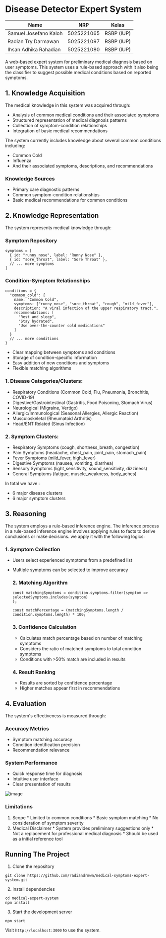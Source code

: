 # Disease Detector Expert System

| Name           | NRP        | Kelas     |
| ---            | ---        | ----------|
| Samuel Josefano Kaloh| 5025221065| RSBP (IUP) |
| Radian Try Darmawan | 5025221097 | RSBP (IUP) |
| Ihsan Adhika Rahadian| 5025221080 | RSBP (IUP) |

A web-based expert system for preliminary medical diagnosis based on user symptoms. This system uses a rule-based approach with it also being the classifier to suggest possible medical conditions based on reported symptoms.

## 1. Knowledge Acquisition

The medical knowledge in this system was acquired through:

- Analysis of common medical conditions and their associated symptoms
- Structured representation of medical diagnosis patterns
- Collection of symptom-condition relationships
- Integration of basic medical recommendations

The system currently includes knowledge about several common conditions including:
- Common Cold
- Influenza
- And their associated symptoms, descriptions, and recommendations

### Knowledge Sources
- Primary care diagnostic patterns
- Common symptom-condition relationships
- Basic medical recommendations for common conditions

## 2. Knowledge Representation

The system represents medical knowledge through:

### Symptom Repository
```
symptoms = [
  { id: "runny_nose", label: "Runny Nose" },
  { id: "sore_throat", label: "Sore Throat" },
  // ... more symptoms
]
```
### Condition-Symptom Relationships
```
conditions = {
  "common_cold": {
    name: "Common Cold",
    symptoms: ["runny_nose", "sore_throat", "cough", "mild_fever"],
    description: "A viral infection of the upper respiratory tract.",
    recommendations: [
      "Rest and sleep",
      "Stay hydrated",
      "Use over-the-counter cold medications"
    ]
  }
  // ... more conditions
}
```

* Clear mapping between symptoms and conditions
* Storage of condition-specific information
* Easy addition of new conditions and symptoms
* Flexible matching algorithms

### 1. Disease Categories/Clusters:

* Respiratory Conditions (Common Cold, Flu, Pneumonia, Bronchitis, COVID-19)
* Digestive/Gastrointestinal (Gastritis, Food Poisoning, Stomach Virus)
* Neurological (Migraine, Vertigo)
* Allergic/Immunological (Seasonal Allergies, Allergic Reaction)
* Musculoskeletal (Rheumatoid Arthritis)
* Head/ENT Related (Sinus Infection)


### 2. Symptom Clusters:

* Respiratory Symptoms (cough, shortness_breath, congestion)
* Pain Symptoms (headache, chest_pain, joint_pain, stomach_pain)
* Fever Symptoms (mild_fever, high_fever)
* Digestive Symptoms (nausea, vomiting, diarrhea)
* Sensory Symptoms (light_sensitivity, sound_sensitivity, dizziness)
* General Symptoms (fatigue, muscle_weakness, body_aches)

In total we have :
* 6 major disease clusters
* 6 major symptom clusters
## 3. Reasoning
The system employs a rule-based inference engine. The inference process in a rule-based inference engine involves applying rules to facts to derive conclusions or make decisions. we apply it with the following logics:

  ### 1. Symptom Collection

* Users select experienced symptoms from a predefined list
* Multiple symptoms can be selected to improve accuracy

  ### 2. Matching Algorithm
  ```
  const matchingSymptoms = condition.symptoms.filter(symptom => 
  selectedSymptoms.includes(symptom)
  );

  const matchPercentage = (matchingSymptoms.length / condition.symptoms.length) * 100;
  ```

  ### 3. Confidence Calculation

  * Calculates match percentage based on number of matching symptoms
  * Considers the ratio of matched symptoms to total condition symptoms
  * Conditions with >50% match are included in results
 
  ### 4. Result Ranking

  * Results are sorted by confidence percentage
  * Higher matches appear first in recommendations
 
## 4. Evaluation
The system's effectiveness is measured through:

  ### Accuracy Metrics

  * Symptom matching accuracy
  * Condition identification precision
  * Recommendation relevance

  ### System Performance

  * Quick response time for diagnosis
  * Intuitive user interface
  * Clear presentation of results

![image](https://github.com/user-attachments/assets/7f9ef0eb-983d-4a1a-a035-e9f37b749915)

  ### Limitations

  1. Scope
    * Limited to common conditions
    * Basic symptom matching
    * No consideration of symptom severity
  2. Medical Disclaimer
    * System provides preliminary suggestions only
    * Not a replacement for professional medical diagnosis
    * Should be used as a initial reference tool

  ## Running The Project

  1. Clone the repository
```
git clone https://github.com/radiandrmwn/medical-symptoms-expert-system.git
```

  2. Install dependencies
```
cd medical-expert-system
npm install
```

  3. Start the development server
```
npm start
```

Visit `http://localhost:3000` to use the system.
